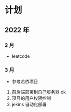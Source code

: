 # 计划

## 2022 年

### 2 月

- leetcode

### 3 月

- 参考若依项目

1. 前后端部署到自己服务器 ok
2. 项目的用户权限控制
3. jekins 自动化部署
